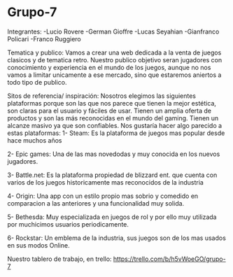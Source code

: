# Grupo-7 <Pagina Gamming>

Integrantes: 
-Lucio Rovere
-German Gioffre
-Lucas Seyahian
-Gianfranco Policari
-Franco Ruggiero


Tematica y publico:
Vamos a crear una web dedicada a la venta de juegos clasicos y de tematica retro. Nuestro publico objetivo seran jugadores con conocimiento y experiencia en el mundo de los juegos, aunque no nos vamos a limitar unicamente a ese mercado, sino que estaremos aniertos a todo tipo de publico.


Sitos de referencia/ inspiración: 
Nosotros elegimos las siguientes plataformas porque son las que nos parece que tienen la mejor estética, 
son claras para el usuario y fáciles de usar. Tienen un amplia oferta de productos y son las más 
reconocidas en el mundo del gaming. Tienen un alcanze masivo ya que son confiables. Nos gustaría hacer algo parecido a 
estas plataformas:
1- Steam: Es la plataforma de juegos mas popular desde hace muchos años

2- Epic games: Una de las mas novedodas y muy conocida en los nuevos jugadores.

3- Battle.net: Es la plataforma propiedad de blizzard ent. que cuenta con varios de los juegos historicamente mas reconocidos de la industria

4- Origin: Una app con un estilo propio mas sobrio y comedido en comparacion a las anteriores y una funcionalidad muy solida.

5- Bethesda: Muy especializada en juegos de rol y por ello muy utilizada por muchicimos usuarios periodicamente.

6- Rockstar: Un emblema de la industria, sus juegos son de los mas usados en sus modos Online.


Nuestro tablero de trabajo, en trello: https://trello.com/b/h5vWoeGO/grupo-7

